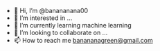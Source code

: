 - 👋 Hi, I’m @banananana00
- 👀 I’m interested in ...
- 🌱 I’m currently learning machine learning
- 💞️ I’m looking to collaborate on ...
- 📫 How to reach me banananagreen@gmail.com

<!---
banananana00/banananana00 is a ✨ special ✨ repository because its `README.md` (this file) appears on your GitHub profile.
You can click the Preview link to take a look at your changes.
--->
